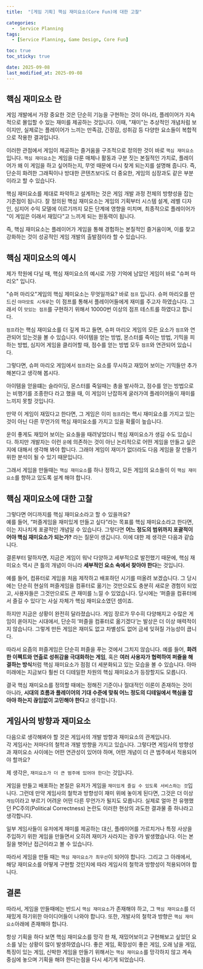 ```yaml
---
title:  "[게임 기획] 핵심 재미요소(Core Fun)에 대한 고찰" 

categories:
  -  Service Planning
tags:
  - [Service Planning, Game Design, Core Fun]

toc: true
toc_sticky: true

date: 2025-09-08
last_modified_at: 2025-09-08
---
```

## 핵심 재미요소 란

게임 개발에서 가장 중요한 것은 단순히 기능을 구현하는 것이 아니라, 플레이어가 지속적으로 몰입할 수 있는 재미를 제공하는 것입니다. 이때, "재미"는 추상적인 개념처럼 보이지만, 실제로는 플레이어가 느끼는 만족감, 긴장감, 성취감 등 다양한 요소들이 복합적으로 작용한 결과입니다.

이러한 관점에서 게임이 제공하는 즐거움을 구조적으로 정의한 것이 바로 `핵심 재미요소`입니다. `핵심 재미요소`는 게임을 다룬 매체나 활동과 구분 짓는 본질적인 가치로, 플레이어가 왜 이 게임을 하고 싶어하는지, 무엇 때문에 다시 찾게 되는지를 설명해 줍니다. 즉, 단순히 화려한 그래픽이나 방대한 콘텐츠보다도 더 중요한, 게임의 심장과도 같은 부분이라고 할 수 있습니다.

핵심 재미요소를 제대로 파악하고 설계하는 것은 게임 개발 과정 전체의 방향성을 잡는 기준점이 됩니다. 잘 정의된 핵심 재미요소는 게임의 기획부터 시스템 설계, 레벨 디자인, 심지어 수익 모델에 이르기까지 모든 단계에 영향을 미치며, 최종적으로 플레이어가 "이 게임은 이래서 재밌다"고 느끼게 되는 원동력이 됩니다.

즉, 핵심 재미요소는 플레이어가 게임을 통해 경험하는 본질적인 즐거움이며, 이를 찾고 강화하는 것이 성공적인 게임 개발의 출발점이라 할 수 있습니다.

## 핵심 재미요소의 예시

제가 학원에 다닐 때, 핵심 재미요소의 예시로 가장 기억에 남았던 게임이 바로 "슈퍼 마리오" 입니다.

"슈퍼 마리오"게임의 핵심 제미요소는 무엇일까요? 바로 `점프` 입니다. 슈퍼 마리오를 만드신 `야마모토 시게루`는 이 점프를 통해서 플레이어들에게 재미를 주고자 하였습니다. 그래서 이 `맛있는 점프`를 구현하기 위해서 10000번 이상의 점프 테스트를 하였다고 합니다.

`점프`라는 핵심 재미요소를 더 깊게 파고 들면, 슈퍼 마리오 게임의 모든 요소가 `점프`와 연관되어 있는것을 볼 수 있습니다. 아이템을 얻는 방법, 몬스터를 죽이는 방법, 기믹을 피하는 방법, 심지어 게임을 클리어할 때, 점수를 얻는 방법 모두 `점프`와 연관되어 있습니다.

그렇다면, 슈퍼 마리오 게임에서 `점프`라는 요소를 무시하고 재밌어 보이는 기믹들만 추가해본다고 생각해 봅시다.

아이템을 얻을떄는 슬라이딩, 몬스터를 죽일때는 총을 발사하고, 점수를 얻는 방법으로는 비행기를 조종한다 라고 했을 때, 이 게임이 난잡하게 굴러가여 플레이어들이 재미를 느끼지 못할 것입니다.

만약 이 게임이 재밌다고 한다면, 그 게임은 이미 `점프`라는 핵시 재미요소를 가지고 있는것이 아닌 다른 무언가의 핵심 재미요소를 가지고 있을 확률이 높습니다.

운이 좋게도 재밌어 보이는 요소들을 때려넣었더니 핵심 재미요소가 생길 수도 있습니다. 하지만 개발자는 이런 `운`에 의존하는 것이 아닌 논리적으로 어떤 게임을 만들고 싶은지에 대해서 생각해 봐야 합니다. 그래야 게임이 재미가 없더라도 다음 게임을 잘 만들기 위한 분석이 될 수 있기 때문입니다.

그래서 게임을 만들때는 `핵심 재미요소`를 하나 정하고, 모든 게임의 요소들이 이 `핵심 재미요소`를 향하고 있도록 설계 해야 합니다.

## 핵심 재미요소에 대한 고찰

그렇다면 어디까지를 핵심 재미요소라고 할 수 있을까요?  
예를 들어, “퍼즐게임을 재미있게 만들고 싶다”라는 목표를 핵심 재미요소라고 한다면, 이는 지나치게 포괄적인 개념일 수 있습니다. 그렇다면 **어느 정도의 범위까지 포괄적이어야 핵심 재미요소가 되는가?** 라는 질문이 생깁니다. 이에 대한 제 생각은 다음과 같습니다.

결론부터 말하자면, 지금은 게임이 워낙 다양하고 세부적으로 발전했기 때문에, 핵심 재미요소 역시 큰 틀의 개념이 아니라 **세부적인 요소 속에서 찾아야 한다**는 것입니다.

예를 들어, 컴퓨터로 게임을 처음 제작하고 배포하던 시기를 떠올려 보겠습니다. 그 당시에는 단순히 현실의 퍼즐게임을 컴퓨터로 옮기는 것만으로도 충분히 새로운 경험이 되었고, 사용자들은 그것만으로도 큰 재미를 느낄 수 있었습니다. 당시에는 ‘퍼즐을 컴퓨터에서 즐길 수 있다’는 사실 자체가 핵심 재미요소였던 셈이죠.

하지만 지금은 상황이 완전히 달라졌습니다. 게임 장르가 무수히 다양해지고 수많은 게임이 쏟아지는 시대에서, 단순히 ‘퍼즐을 컴퓨터로 옮기겠다’는 발상은 더 이상 매력적이지 않습니다. 그렇게 만든 게임은 재미도 없고 차별성도 없어 금세 잊혀질 가능성이 큽니다.

따라서 요즘의 퍼즐게임은 단순히 퍼즐을 푸는 것에서 그치지 않습니다. 예를 들어, **화려한 이펙트와 연출로 성취감을 극대화하는 게임**, 혹은 **여러 사용자가 협력하여 퍼즐을 해결하는 방식**처럼 핵심 재미요소가 점점 더 세분화되고 있는 모습을 볼 수 있습니다. 아마 미래에는 지금보다 훨씬 더 디테일한 차원의 핵심 재미요소가 등장할지도 모릅니다.

결국 핵심 재미요소를 정의할 때에는 정해진 기준이나 절대적인 이론이 존재하는 것이 아니라, **시대의 흐름과 플레이어의 기대 수준에 맞춰 어느 정도의 디테일에서 핵심을 잡아야 하는지 끊임없이 고민해야 한다**고 생각합니다.

## 게임사의 방향과 재미요소

다음으로 생각해봐야 할 것은 게임사의 개발 방향과 재미요소의 관계입니다.  
각 게임사는 저마다의 철학과 개발 방향을 가지고 있습니다. 그렇다면 게임사의 방향성과 재미요소 사이에는 어떤 연관성이 있어야 하며, 어떤 개념이 더 큰 범주에서 적용되어야 할까요?

제 생각은, `재미요소가 더 큰 범주에 있어야 한다`는 것입니다.

게임을 만들고 배포하는 본질은 유저가 게임을 `재미있게 즐길 수 있도록 서비스하는 것`입니다. 그런데 만약 게임사의 철학과 방향성이 재미 위에 놓이게 된다면, 그것은 더 이상 `게임`이라고 부르기 어려운 어떤 다른 무언가가 될지도 모릅니다. 실제로 얼마 전 유행했던 PC주의(Political Correctness) 논란도 이러한 현상의 과도한 결과물 중 하나라고 생각합니다.

일부 게임사들이 유저에게 재미를 제공하는 대신, 플레이어를 가르치거나 특정 사상을 주입하기 위한 게임을 만들면서 오히려 재미가 사라지는 경우가 발생했습니다. 이는 본질을 벗어난 접근이라고 볼 수 있습니다.

따라서 게임을 만들 때는 `핵심 재미요소가 최우선`이 되어야 합니다. 그리고 그 아래에서, 해당 재미요소를 어떻게 구현할 것인지에 따라 게임사의 철학과 방향성이 적용되어야 합니다.


## 결론

따라서, 게임을 만들때에는 반드시 `핵심 재미요소`가 존재해야 하고, 그 `핵심 재미요소`를 더 재밌게 하기위한 아이디어들이 나와야 합니다. 또한, 개발사의 철학과 방향은 `핵심 재미요소`아래에 존재해야 합니다.

항상 기획을 하다 보면 핵심 재미요소를 망각 한 채, 재밌어보이고 구현해보고 싶었던 요소를 넣는 상황이 많이 발생하였습니다. 좋은 게임, 확장성이 좋은 게임, 오래 남을 게임, 특징이 있는 게임, 신박한 게임을 만들기 위해서는 `핵심 재미요소`를 망각하지 않고 계속 중심에 놓으며 기획을 해야 한다는점을 다시 세기게 되었습니다.